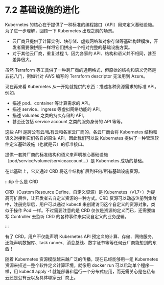 # 7.2 基础设施的进化

Kubernetes 的核心在于提供了一种标准的编程接口（API）用来定义基础设施。为了进一步理解，回顾一下 Kubernetes 出现之前的场景。


- 云厂商只提供了计算实例、块存储、虚拟网络和对象存储等基础构建模块，开发者需要像拼图一样将它们拼出一个相对完整的基础设施方案。
- 对于其他云厂商，重复过程 1，因为各家的 API、结构和语义并不相同，甚至差异很大。

虽然 Terraform 等工具供了一种跨厂商的通用格式，但原始的结构和语义仍然是五花八门，例如针对 AWS 编写的 Terraform descriptor 无法用到 Azure。

现在再来看 Kubernetes 从一开始就提供的东西：描述各种资源需求的标准 API。例如，

- 描述 pod、container 等计算需求的 API。
- 描述 service、ingress 等虚拟网络功能的 API。
- 描述 volumes 之类的持久存储的 API。
- 甚至还包括 service account 之类的服务身份的 API 等等。

这些 API 是跨公有云/私有云和各家云厂商的，各云厂商会将 Kubernetes 结构和语义对接到它们各自的原生 API，因此我们可以说 Kubernetes 提供了一种管理软件定义基础设施（也就是云）的标准接口。

提供一套跨厂商的标准结构和语义来声明核心基础设施（pod/service/volume/serviceaccount...）是 Kubernetes 成功的基础。

在此基础上，它又通过 CRD 将这个结构扩展到任何/所有基础设施资源。

:::tip 什么是 CRD

CRD（Custom Resource Define，自定义资源）是 Kubernetes（v1.7+）为提高可扩展性，让开发者去自定义资源的一种方式。CRD 资源可以动态注册到集群中，注册完毕后，用户可以通过 kubectl 来创建访问这个自定义的资源对象，类似于操作 Pod 一样。不过需要注意的是 CRD 仅仅是资源的定义而已，还需要编写 Controller 去监听 CRD 的各种事件来实现自定义的业务逻辑。

:::

有了 CRD，用户不仅能声明 Kubernetes API 预定义的计算、存储、网络服务，还能声明数据库、task runner、消息总线、数字证书等等任何云厂商能想到的东西！

随着 Kubernetes 资源模型越来越广泛的传播，现在已经能够用一组 Kubernetes 资源来描述一整个软件定义计算环境。就像用 docker run 可以启动单个程序一样，用 kubectl apply -f 就能部署和运行一个分布式应用，而无需关心是在私有云还是公有云以及具体哪家云厂商上。